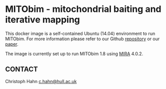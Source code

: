 MITObim - mitochondrial baiting and iterative mapping
=====================================================

This docker image is a self-contained Ubuntu (14.04) environment to run MITObim. For more information please refer to our Github [repository](https://github.com/chrishah/MITObim) or our [paper](http://nar.oxfordjournals.org/content/early/2013/05/09/nar.gkt371.full "MITObim full article at NAR").

The image is currently set up to run MITObim 1.8 using [MIRA](http://mira-assembler.sourceforge.net/docs/DefinitiveGuideToMIRA.html) 4.0.2.

CONTACT
-------

Christoph Hahn <c.hahn@hull.ac.uk>

